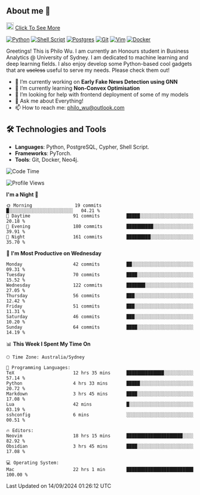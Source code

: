 ## About me 🤗

<a href="#"><img src="https://media.giphy.com/media/hvRJCLFzcasrR4ia7z/giphy.gif" width="20px" height="20px"></a> [Click To See More](https://codeboyphilo.github.io)

[![Python](https://img.shields.io/badge/python-3670A0?style=for-the-badge&logo=python&logoColor=ffdd54)](#)
[![Shell Script](https://img.shields.io/badge/shell_script-%23121011.svg?style=for-the-badge&logo=gnu-bash&logoColor=white)](#)
[![Postgres](https://img.shields.io/badge/postgres-%23316192.svg?style=for-the-badge&logo=postgresql&logoColor=white)](#)
[![Git](https://img.shields.io/badge/git-%23F05033.svg?style=for-the-badge&logo=git&logoColor=white)](#)
[![Vim](https://img.shields.io/badge/VIM-%2311AB00.svg?style=for-the-badge&logo=vim&logoColor=white)](#)
[![Docker](https://img.shields.io/badge/docker-%230db7ed.svg?style=for-the-badge&logo=docker&logoColor=white)](#)

Greetings! This is Philo Wu. I am currently an Honours student in Business Analytics \@ University of Sydney. I am dedicated to machine learning and deep learning fields. I also enjoy develop some Python-based cool gadgets that are ~~useless~~ useful to serve my needs. Please check them out!

- 🔭 I’m currently working on **Early Fake News Detection using GNN**
- 🌱 I’m currently learning **Non-Convex Optimisation**
- 🤔 I’m looking for help with frontend deployment of some of my models
- 💬 Ask me about Everything!
- 📫 How to reach me: philo_wu@outlook.com

## 🛠 Technologies and Tools
- **Languages**: Python, PostgreSQL, Cypher, Shell Script.
- **Frameworks**: PyTorch.
- **Tools**: Git, Docker, Neo4j.

<!--START_SECTION:waka-->
![Code Time](http://img.shields.io/badge/Code%20Time-441%20hrs%2052%20mins-blue)

![Profile Views](http://img.shields.io/badge/Profile%20Views-12-blue)

**I'm a Night 🦉** 

```text
🌞 Morning                19 commits          █░░░░░░░░░░░░░░░░░░░░░░░░   04.21 % 
🌆 Daytime                91 commits          █████░░░░░░░░░░░░░░░░░░░░   20.18 % 
🌃 Evening                180 commits         ██████████░░░░░░░░░░░░░░░   39.91 % 
🌙 Night                  161 commits         █████████░░░░░░░░░░░░░░░░   35.70 % 
```
📅 **I'm Most Productive on Wednesday** 

```text
Monday                   42 commits          ██░░░░░░░░░░░░░░░░░░░░░░░   09.31 % 
Tuesday                  70 commits          ████░░░░░░░░░░░░░░░░░░░░░   15.52 % 
Wednesday                122 commits         ███████░░░░░░░░░░░░░░░░░░   27.05 % 
Thursday                 56 commits          ███░░░░░░░░░░░░░░░░░░░░░░   12.42 % 
Friday                   51 commits          ███░░░░░░░░░░░░░░░░░░░░░░   11.31 % 
Saturday                 46 commits          ███░░░░░░░░░░░░░░░░░░░░░░   10.20 % 
Sunday                   64 commits          ████░░░░░░░░░░░░░░░░░░░░░   14.19 % 
```


📊 **This Week I Spent My Time On** 

```text
🕑︎ Time Zone: Australia/Sydney

💬 Programming Languages: 
TeX                      12 hrs 35 mins      ██████████████░░░░░░░░░░░   57.14 % 
Python                   4 hrs 33 mins       █████░░░░░░░░░░░░░░░░░░░░   20.72 % 
Markdown                 3 hrs 45 mins       ████░░░░░░░░░░░░░░░░░░░░░   17.08 % 
Lua                      42 mins             █░░░░░░░░░░░░░░░░░░░░░░░░   03.19 % 
sshconfig                6 mins              ░░░░░░░░░░░░░░░░░░░░░░░░░   00.51 % 

🔥 Editors: 
Neovim                   18 hrs 15 mins      █████████████████████░░░░   82.92 % 
Obsidian                 3 hrs 45 mins       ████░░░░░░░░░░░░░░░░░░░░░   17.08 % 

💻 Operating System: 
Mac                      22 hrs 1 min        █████████████████████████   100.00 % 
```


 Last Updated on 14/09/2024 01:26:12 UTC
<!--END_SECTION:waka-->
